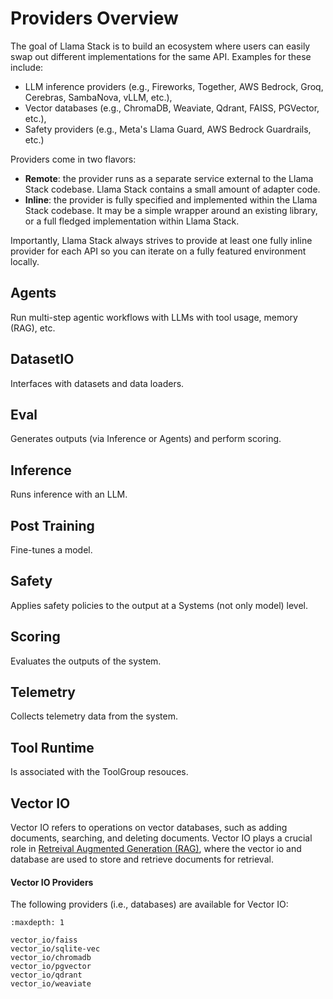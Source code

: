 # Providers Overview

The goal of Llama Stack is to build an ecosystem where users can easily swap out different implementations for the same API. Examples for these include:
- LLM inference providers (e.g., Fireworks, Together, AWS Bedrock, Groq, Cerebras, SambaNova, vLLM, etc.),
- Vector databases (e.g., ChromaDB, Weaviate, Qdrant, FAISS, PGVector, etc.),
- Safety providers (e.g., Meta's Llama Guard, AWS Bedrock Guardrails, etc.)

Providers come in two flavors:
- **Remote**: the provider runs as a separate service external to the Llama Stack codebase. Llama Stack contains a small amount of adapter code.
- **Inline**: the provider is fully specified and implemented within the Llama Stack codebase. It may be a simple wrapper around an existing library, or a full fledged implementation within Llama Stack.

Importantly, Llama Stack always strives to provide at least one fully inline provider for each API so you can iterate on a fully featured environment locally.

## Agents
Run multi-step agentic workflows with LLMs with tool usage, memory (RAG), etc.

## DatasetIO
Interfaces with datasets and data loaders.

## Eval
Generates outputs (via Inference or Agents) and perform scoring.

## Inference
Runs inference with an LLM.

## Post Training
Fine-tunes a model.

## Safety
Applies safety policies to the output at a Systems (not only model) level.

## Scoring
Evaluates the outputs of the system.

## Telemetry
Collects telemetry data from the system.

## Tool Runtime
Is associated with the ToolGroup resouces.

## Vector IO

Vector IO refers to operations on vector databases, such as adding documents, searching, and deleting documents.
Vector IO plays a crucial role in [Retreival Augmented Generation (RAG)](../..//building_applications/rag), where the vector
io and database are used to store and retrieve documents for retrieval.

#### Vector IO Providers
The following providers (i.e., databases) are available for Vector IO:

```{toctree}
:maxdepth: 1

vector_io/faiss
vector_io/sqlite-vec
vector_io/chromadb
vector_io/pgvector
vector_io/qdrant
vector_io/weaviate
```
